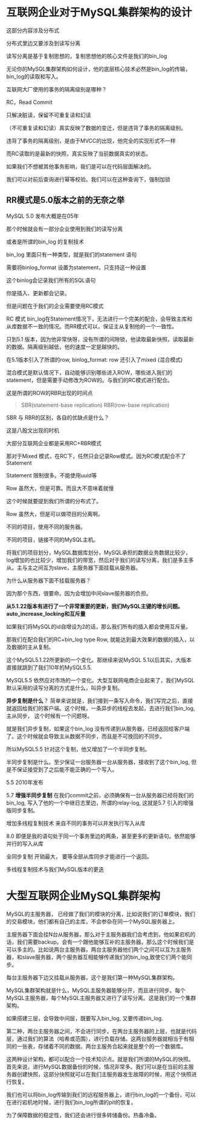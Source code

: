 # 互联网企业对于MySQL集群架构的设计

这部分内容涉及分布式

分布式里边又要涉及到读写分离

读写分离是基于复制思想的，复制思想他的核心文件是我们的bin_log

无论你的MySQL集群架构如何设计，他的底层核心技术必然是bin_log的传输，bin_log的读取和写入。

互联网大厂使用的事务的隔离级别是哪种？

RC，Read Commit 

只解决脏读，保留不可重复读和幻读

（不可重复读和幻读）真实反映了数据的变迁，但是违背了事务的隔离级别。

违背了事务的隔离级别，是由于MVCC的出现，他完全的实现形式不一样

而RC读取的是最新的快照，真实反映了当前数据真实的状态。

如果我们不想被其他事务影响，我们是可以在代码层面解决的。

我们可以对前后查询进行幂等校验。我们可以在这种查询下，强制加锁

## RR模式是5.0版本之前的无奈之举

MySQL 5.0 发布大概是在05年

那个时候就会有一部分企业使用到我们的读写分离

或者是所谓的bin_log 的复制技术

bin_log 里面只有一种类型，就是我们的statement 语句

需要将binlog_format 设置为statement，只支持这一种设置

这个binlog会记录我们所有的SQL语句

你是插入、更新都会记录。

但是问题在于我们的企业需要使用RC模式

RC 模式 bin_log在Statement情况下，无法进行一个完美的配合，会导致主库和从库数据不一致的情况。而RR模式可以，保证主从复制他的一个一致性。

只到5.1 版本，因为他非常快呀，没有所谓的间隙锁，他读取最新快照，读取最新的数据。隔离级别越低，他的速度一定是越快的。

在5.1版本引入了所谓的row, binlog_format: row 还引入了mixed (混合模式) 

混合模式是默认情况下，自动能够识别哪些进入ROW，哪些进入我们的statement，但是需要手动修改为ROW的。与我们的RC模式进行配合。

这是所谓的ROW的RBR出现的时间点

> SBR(statement-base replication)
> RBR(row-base replication)
>

SBR 与 RBR的区别，各自的优缺点是什么？

这是八股文出现的时机


大部分互联网企业都是采用RC+RBR模式

那对于Mixed 模式，在RC下，任然只会记录Row模式。因为RC模式配合不了Statement

Statement 限制很多。不能使用uuid等

Row 虽然大，但是可靠。而且大不意味着就慢

这个时候就要提到我们所谓的分布式了。

Row 虽然大，但是可以做项目的分离啊。

不同的项目，使用不同的服务器。

不同的项目，链接不同的MySQL主机。

将我们的项目划分，MySQL数据库划分，MySQL承担的数据业务数据比较少，log增加的也比较少，增加我们的带宽，然后对于我们的读写分离，我们是多主多从。主与主之间互为slave，主服务器下面挂载从服务器。

为什么从服务器下面不挂载服务器？

因为那个东西，很要命。因为会增加中间slave服务器的负担。

**从5.1.22版本有进行了一个非常重要的更新，我们MySQL主键的增长问题。auto_increase_locking和互斥量**


如果我们将MySQL的id自增设为2的话，那么我们所有的插入都会使用互斥量。

那我们在配合我们的RC+bin_log type Row, 就能达到最大效果的数据的插入，以及数据的主从复制。

这个MySQL5.1.22所更新的一个变化。那继续来说MySQL 5.1以后其实，大版本直接就跳到了我们10年的MySQL5.5.

MySQL5.5 依然应对市场的一个变化。大型互联网电商企业起来了，我们MySQL默认采用的读写分离的方式是什么，叫异步复制。

**异步复制是什么**？ 简单来说就是，我们接到一条写入命令，我们写完之后，直接就返回给我们的客户端。这个时候，一条异步的线程去发起，去进行我们bin_log, 主从同步， 这个时候有一个问题呀。

就是我们异步复制，如果这个bin_log 没有传递到从服务器，已经返回给客户端了。这个时候就会导致主从数据不同步，而且是不可挽回的不同步。

所以MySQL5.5 针对这个复制，他又增加了一个半同步复制。

半同步复制是什么。至少保证一台服务器一台从服务器，接收到了这个bin_log, 但是不保证接受到了之后能不能正确的一个写入。

5.5 2010年发布

5.7 **增强半同步复制** 在我们commit之前，必须确保有一台从服务器已经将我们的bin_log, 写入了他的一个中继日志里边，所谓的relay-log, 这就是5.7 引入的增强版同步复制。

增加多线程复制技术  来自不同的事务可以并发执行写入从库

8.0 即便是我的语句处于同一个事务里边的两条，甚至更多的更新语句。依然能够并行的写入从库

全同步复制 开销最大， 要等全部从库同步才能进行一个返回。

多线程复制技术与我们MySQL版本的更迭

# 大型互联网企业MySQL集群架构


MySQL的主服务器， 已经做了我们的模块的分离，比如说我们的订单模块，我们的交易模块，他们都有自己的主库，不会参杂在同一个MySQL服务器上。

主服务器下面会挂N台从服务器，那么对于主服务器我们会考虑到，他如果宕机的话，我们需要backup。会有一个跟他能够互补的主服务器。那么这个时候我们是可以多主的。比如说两台主服务器，两台主服务器他们两个之间可以互为主服务器，和slave服务器，两个服务器互相能够传递我们的bin_log,致使它们两个能同步。

每台主服务器下边又挂载从服务器，这个是我们第一种MySQL集群架构。

MySQL集群架构就是什么，MySQL主服务器能够分开，而且进行同步。每个MySQL主服务器，每个MySQL主服务器又进行了读写分离。这是我们的一个集群架构。

如果搭建三层，会导致中间层，既要写入bin_log, 又要传递bin_log.

第二种，两台主服务器之间，不会进行同步。在两台主服务器的上层，也就是代码层，通过我们的算法（哈希或范围），进行负载存储。这两台服务器就相当于有相同的一张表，存储着不同的数据。两台主服务合起来就是整个的一个数据库。

这两种设计架构，都可以配合一个技术知识点。就是我们所谓的MySQL的快照。首先来说，进行MySQL数据备份的时候，情况非常多。我们可以是在当前的主服务器创建快照，这部分快照就可以在我们主服务器发生故障的时候，用这个快照进行恢复。

我们也可以将bin_log传输到我们的远程服务器上，进行bin_log的一个备份，可以在进行宕机地时候，进行我们bin_log所谓的pit的恢复。

为了保障数据的稳定性，我们还会进行很多转储备份。热备冷备。

